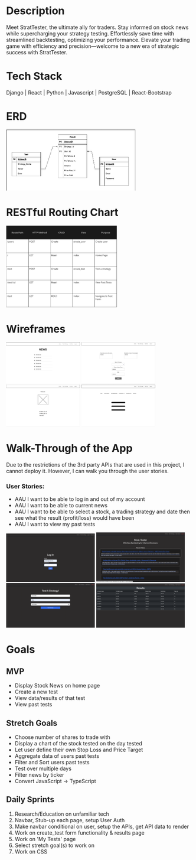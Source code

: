 # Description
Meet StratTester, the ultimate ally for traders. Stay informed on stock news while supercharging your strategy testing. Effortlessly save time with streamlined backtesting, optimizing your performance. Elevate your trading game with efficiency and precision—welcome to a new era of strategic success with StratTester.
# Tech Stack
Django |
React |
Python |
Javascript |
PostgreSQL | 
React-Bootstrap 
# ERD
<img src="README_images/ERD.png" alt="ERD Chart" width="350"/>

# RESTful Routing Chart
<img src="README_images/RESTfulchart.png" alt="RESTful Routing Chart" width="300"/>

# Wireframes
<img src="Wireframes/home.png" alt="Home Page" width="200"/>
<img src="Wireframes/createtest.png" alt="Create Test" width="200"/>
<img src="Wireframes/testresult.png" alt="Test Result" width="200"/>
<img src="Wireframes/pasttests.png" alt="Past Tests" width="200"/>

# Walk-Through of the App
Due to the restrictions of the 3rd party APIs that are used in this project, I cannot deploy it. However, I can walk you through the user stories.

### User Stories:
- AAU I want to be able to log in and out of my account
- AAU I want to be able to current news
- AAU I want to be able to select a stock, a trading strategy and date then see what the result (profit/loss) would have been
- AAU I want to view my past tests

<img src="README_images/strat-login.png" alt="login page" width="240"/>
<img src="README_images/strat-news.png" alt="home page" width="240"/>
<img src="README_images/strat-test.png" alt="test form" width="240"/>
<img src="README_images/strat-results.png" alt="results page" width="240"/>


# Goals
## MVP
- Display Stock News on home page
- Create a new test
- View data/results of that test
- View past tests

## Stretch Goals
- Choose number of shares to trade with
- Display a chart of the stock tested on the day tested
- Let user define their own Stop Loss and Price Target
- Aggregate data of users past tests
- Filter and Sort users past tests
- Test over multiple days
- Filter news by ticker
- Convert JavaScript -> TypeScript

## Daily Sprints
1. Research/Education on unfamiliar tech
2. Navbar, Stub-up each page, setup User Auth
3. Make navbar conditional on user, setup the APIs, get API data to render
4. Work on create_test form functionality & results page
5. Work on 'My Tests' page
6. Select stretch goal(s) to work on
7. Work on CSS
